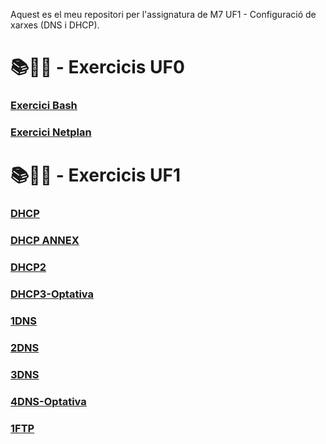 Aquest es el meu repositori per l'assignatura de M7 UF1 - Configuració de xarxes (DNS i DHCP).

# 📚📝💾 - Exercicis UF0 
### [Exercici Bash](Bash.pdf)
### [Exercici Netplan](NetPlan.pdf)

# 📚📝💾 - Exercicis UF1 
### [DHCP](DHCP.pdf)
### [DHCP ANNEX](Annex(24-25).pdf)
### [DHCP2](DHCP2.pdf)
### [DHCP3-Optativa](DHCP3OPTATIVA.pdf)
### [1DNS](1DNS.pdf)
### [2DNS](2DNS.pdf)
### [3DNS](DHCP3OPTATIVA.pdf)
### [4DNS-Optativa](4DNS-OPCIONAL.pdf)
### [1FTP](1FTP.pdf)
